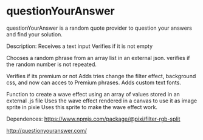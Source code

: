 # questionYourAnswer
questionYourAnswer is a random quote provider to question your answers and find your solution.

Description:
Receives a text input
Verifies if it is not empty

Chooses a random phrase from an array list in an external json.
verifies if the random number is not repeated.

Verifies if its premium or not
Adds tries
change the filter effect, background css, and now can acces to Premium phrases.
Adds custom text fonts.


Function to create a wave effect using an array of values stored in an external .js file
Uses the wave effect rendered in a canvas to use it as image sprite in pixie
Uses this sprite to make the wave effect work.

Dependences:
https://www.npmjs.com/package/@pixi/filter-rgb-split

http://questionyouranswer.com/
